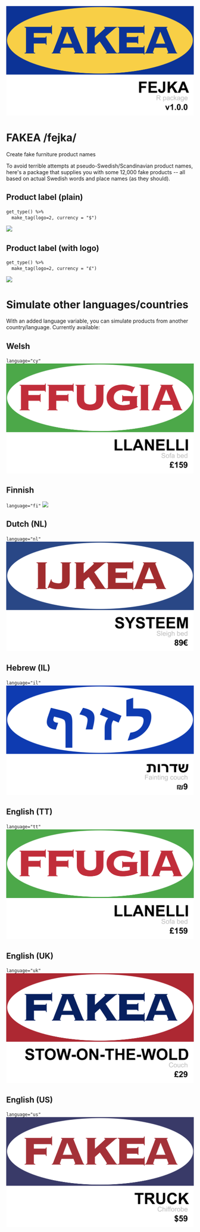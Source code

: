 <img src="https://raw.githubusercontent.com/borstell/fakea/master/fakea_package.png" width="1200">

# FAKEA /fejka/
Create fake furniture product names

To avoid terrible attempts at pseudo-Swedish/Scandinavian product names, here's a package that supplies you with some 12,000 fake products -- all based on actual Swedish words and place names (as they should).

## Product label (plain)

```
get_type() %>%
  make_tag(logo=2, currency = "$")
```
![](https://raw.githubusercontent.com/borstell/fakea/master/fakea_products/fakea_ojämn.png)


## Product label (with logo)

```
get_type() %>%
  make_tag(logo=2, currency = "£")
```
![](https://raw.githubusercontent.com/borstell/fakea/master/fakea_products/fakea_mångfald.png)

# Simulate other languages/countries
With an added language variable, you can simulate products from another country/language. Currently available:

## Welsh 
`language="cy"`
![](https://raw.githubusercontent.com/borstell/fakea/master/fakea_products/fakea_Llanelli.png)

## Finnish 
`language="fi"`
![](https://raw.githubusercontent.com/borstell/fakea/master/fakea_products/fakea_ennätys.png)

## Dutch (NL) 
`language="nl"`
![](https://raw.githubusercontent.com/borstell/fakea/master/fakea_products/fakea_systeem.png)

## Hebrew (IL) 
`language="il"`
![](https://raw.githubusercontent.com/borstell/fakea/master/fakea_products/fakea_שדרות.png)

## English (TT) 
`language="tt"`
![](https://raw.githubusercontent.com/borstell/fakea/master/fakea_products/fakea_Llanelli.png)

## English (UK) 
`language="uk"`
![](https://raw.githubusercontent.com/borstell/fakea/master/fakea_products/fakea_Stow-on-the-Wold.png)

## English (US) 
`language="us"`
![](https://raw.githubusercontent.com/borstell/fakea/master/fakea_products/fakea_truck.png)

